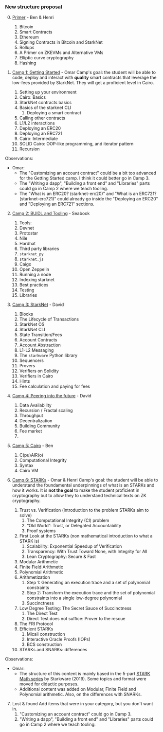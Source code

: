 
### New structure proposal

0. [Primer](./primer/) - Ben & Henri
   1. Bitcoin
   2. Smart Contracts
   3. Ethereum
   4. Signing Contracts in Bitcoin and StarkNet
   5. Rollups
   6. A Primer on ZKEVMs and Alternative VMs
   7. Elliptic curve cryptography
   8. Hashing

1. [Camp 1: Getting Started](./camp_1/) - Omar
Camp's goal: the student will be able to code, deploy and interact with **quality** smart contracts that leverage the low-fees provided by StarkNet. They will get a proficient level in Cairo.
   1. Setting up your environment
   2. Cairo: Basics
   3. StarkNet contracts basics
   4. Basics of the starknet CLI
      1. Deploying a smart contract
   5. Calling other contracts
   6. L1/L2 interactions
   7. Deploying an ERC20
   8. Deploying an ERC721
   9.  Cairo: Intermediate
      1. SOLID Cairo: OOP-like programming, and iterator pattern
      2. Recursion

Observations:
* Omar: 
  * The "Customizing an account contract" could be a bit too advanced for the Getting Started camp. I think it  could better go in Camp 3.
  * The "Writing a dapp", "Building a front end" and "Libraries" parts could go in Camp 2 where we teach tooling.
  * The "What is an ERC20? (starknet-erc20)" and "What is an ERC721? (starknet-erc721)" could already go inside the "Deploying an ERC20" and "Deploying an ERC721" sections.


2. [Camp 2: BUIDL and Tooling](./camp_2/) - Seabook
   1. Tools:
   2. Devnet
   3. Protostar
   4. Nile
   5. Hardhat
   6. Third party libraries
   7. `starknet_py` 
   8. `starknet.js`
   9. Caigo
   10. Open Zeppelin
   11. Running a node
   12. Indexing starknet
   13. Best practices
   14. Testing
   15. Libraries

3. [Camp 3: StarkNet](./camp_3/) - David
   1. Blocks
   2. The Lifecycle of Transactions
   3. StarkNet OS
   4. StarkNet CLI
   5. State Transition/Fees
   6. Account Contracts
   7. Account Abstraction
   8. L1-L2 Messaging
   9. The `starkware` Python library
   10. Sequencers
   11. Provers
   12. Verifiers on Solidity
   13. Verifiers in Cairo
   14. Hints
   15. Fee calculation and paying for fees

4. [Camp 4: Peering into the future](./camp_4/) - David
   1. Data Availability
   2. Recursion / Fractal scaling
   3. Throughput
   4. Decentralization
   5. Building Community
   6. Fee market
   7. 

5. [Camp 5: Cairo](./camp_5/) - Ben
   1. C(pu)AIR(o)
   2. Computational Integrity
   3. Syntax
   4. Cairo VM

6. [Camp 6: STARKs](./camp_6/) - Omar & Henri
   Camp's goal: the student will be able to understand the foundamental underpinnings of what is an STARKs and how it works. It is **not the goal** to make the student proficient in cryptography but to allow they to understand technical texts on ZK cryptography. 
   1. Trust vs. Verification (introduction to the problem STARKs aim to solve)
      1. The Computational Integrity (CI) problem
      2. “Old World”: Trust, or Delegated Accountability
      3. Proof systems
   2. First Look at the STARKs (non mathematical introduction to what a STARK is)
      1. Scalability: Exponential Speedup of Verification
      2. Transparency: With Trust Toward None, with Integrity for All
      3. Lean Cryptography: Secure & Fast
   3. Modular Arithmetic
   4. Finite Field Arithmetic
   5. Polynomial Arithmetic
   6. Arithmetization
      1. Step 1: Generating an execution trace and a set of polynomial constraints
      2. Step 2: Transform the execution trace and the set of polynomial constraints into a single low-degree polynomial
      3. Succinctness
   7. Low Degree Testing: The Secret Sauce of Succinctness
      1. The Direct Test
      2. Direct Test does not suffice: Prover to the rescue
   8. The FRI Protocol
   9. Efficient STARKs
       1.  Micali construction
       2.  Interactive Oracle Proofs (IOPs)
       3.  BCS construction
   10. STARKs and SNARKs: differences

Observations:
* Omar: 
  * The structure of this content is mainly based in the 5-part [STARK Math series](https://medium.com/starkware/a-framework-for-efficient-starks-19608ba06fbe) by Starkware (2019). Some topics and format were moved for didactic purposes. 
  * Additional content was added on Modular, Finite Field and Polynomial arithmetic. Also, on the differences with SNARKs.


7. Lost & found
   Add items that were in your category, but you don't want in.
   1. "Customizing an account contract" could go in Camp 3.
   2. "Writing a dapp", "Building a front end" and "Libraries" parts could go in Camp 2 where we teach tooling.


